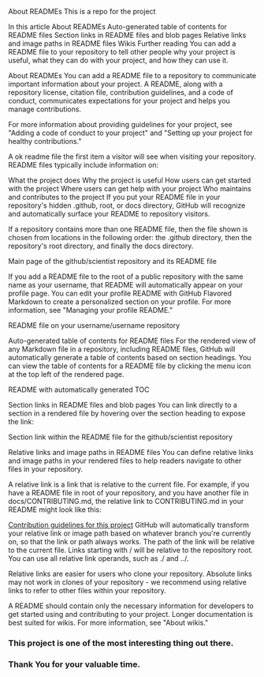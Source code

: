 About READMEs
This is a repo for the project 

In this article
About READMEs
Auto-generated table of contents for README files
Section links in README files and blob pages
Relative links and image paths in README files
Wikis
Further reading
You can add a README file to your repository to tell other people why your project is useful, what they can do with your project, and how they can use it.

About READMEs
You can add a README file to a repository to communicate important information about your project. A README, along with a repository license, citation file, contribution guidelines, and a code of conduct, communicates expectations for your project and helps you manage contributions.

For more information about providing guidelines for your project, see "Adding a code of conduct to your project" and "Setting up your project for healthy contributions."

A ok readme file the first item a visitor will see when visiting your repository. README files typically include information on:

What the project does
Why the project is useful
How users can get started with the project
Where users can get help with your project
Who maintains and contributes to the project
If you put your README file in your repository's hidden .github, root, or docs directory, GitHub will recognize and automatically surface your README to repository visitors.

If a repository contains more than one README file, then the file shown is chosen from locations in the following order: the .github directory, then the repository's root directory, and finally the docs directory.

Main page of the github/scientist repository and its README file

If you add a README file to the root of a public repository with the same name as your username, that README will automatically appear on your profile page. You can edit your profile README with GitHub Flavored Markdown to create a personalized section on your profile. For more information, see "Managing your profile README."

README file on your username/username repository

Auto-generated table of contents for README files
For the rendered view of any Markdown file in a repository, including README files, GitHub will automatically generate a table of contents based on section headings. You can view the table of contents for a README file by clicking the  menu icon at the top left of the rendered page.

README with automatically generated TOC

Section links in README files and blob pages
You can link directly to a section in a rendered file by hovering over the section heading to expose the link:

Section link within the README file for the github/scientist repository

Relative links and image paths in README files
You can define relative links and image paths in your rendered files to help readers navigate to other files in your repository.

A relative link is a link that is relative to the current file. For example, if you have a README file in root of your repository, and you have another file in docs/CONTRIBUTING.md, the relative link to CONTRIBUTING.md in your README might look like this:

[Contribution guidelines for this project](docs/CONTRIBUTING.md)
GitHub will automatically transform your relative link or image path based on whatever branch you're currently on, so that the link or path always works. The path of the link will be relative to the current file. Links starting with / will be relative to the repository root. You can use all relative link operands, such as ./ and ../.

Relative links are easier for users who clone your repository. Absolute links may not work in clones of your repository - we recommend using relative links to refer to other files within your repository.

A README should contain only the necessary information for developers to get started using and contributing to your project. Longer documentation is best suited for wikis. For more information, see "About wikis."

### This project is one of the most interesting thing out there.
### Thank You for your valuable time.

